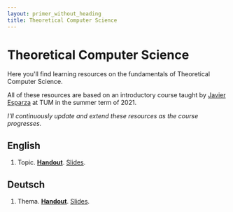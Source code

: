 ```yaml
---
layout: primer_without_heading
title: Theoretical Computer Science
---
```


# Theoretical Computer Science

Here you'll find learning resources on the fundamentals of Theoretical Computer Science.

All of these resources are based on an introductory course taught by [Javier Esparza](https://www7.in.tum.de/~esparza/) at TUM in the summer term of 2021.

_I'll continuously update and extend these resources as the course progresses._

## English

1. Topic. [**Handout**](https://jonhue.github.io/teaching-dwt-rev/handout-1-en.pdf). [Slides](https://jonhue.github.io/teaching-dwt-rev/1-en.pdf).

## Deutsch

1. Thema. [**Handout**](https://jonhue.github.io/teaching-dwt-rev/handout-1-de.pdf). [Slides](https://jonhue.github.io/teaching-dwt-rev/1-de.pdf).
